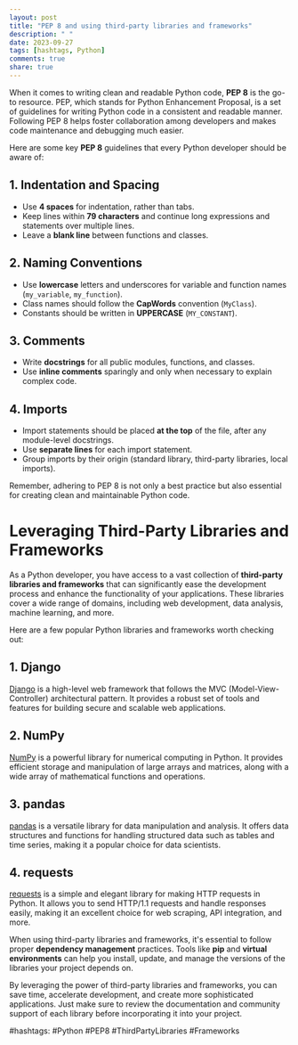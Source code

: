 ```yaml
---
layout: post
title: "PEP 8 and using third-party libraries and frameworks"
description: " "
date: 2023-09-27
tags: [hashtags, Python]
comments: true
share: true
---
```


When it comes to writing clean and readable Python code, **PEP 8** is the go-to resource. PEP, which stands for Python Enhancement Proposal, is a set of guidelines for writing Python code in a consistent and readable manner. Following PEP 8 helps foster collaboration among developers and makes code maintenance and debugging much easier.

Here are some key **PEP 8** guidelines that every Python developer should be aware of:

## 1. Indentation and Spacing
* Use **4 spaces** for indentation, rather than tabs.
* Keep lines within **79 characters** and continue long expressions and statements over multiple lines.
* Leave a **blank line** between functions and classes.

## 2. Naming Conventions
* Use **lowercase** letters and underscores for variable and function names (`my_variable`, `my_function`).
* Class names should follow the **CapWords** convention (`MyClass`).
* Constants should be written in **UPPERCASE** (`MY_CONSTANT`).

## 3. Comments
* Write **docstrings** for all public modules, functions, and classes.
* Use **inline comments** sparingly and only when necessary to explain complex code.

## 4. Imports
* Import statements should be placed **at the top** of the file, after any module-level docstrings.
* Use **separate lines** for each import statement.
* Group imports by their origin (standard library, third-party libraries, local imports).

Remember, adhering to PEP 8 is not only a best practice but also essential for creating clean and maintainable Python code.

# Leveraging Third-Party Libraries and Frameworks

As a Python developer, you have access to a vast collection of **third-party libraries and frameworks** that can significantly ease the development process and enhance the functionality of your applications. These libraries cover a wide range of domains, including web development, data analysis, machine learning, and more.

Here are a few popular Python libraries and frameworks worth checking out:

## 1. Django
[Django](https://www.djangoproject.com/) is a high-level web framework that follows the MVC (Model-View-Controller) architectural pattern. It provides a robust set of tools and features for building secure and scalable web applications.

## 2. NumPy
[NumPy](https://numpy.org/) is a powerful library for numerical computing in Python. It provides efficient storage and manipulation of large arrays and matrices, along with a wide array of mathematical functions and operations.

## 3. pandas
[pandas](https://pandas.pydata.org/) is a versatile library for data manipulation and analysis. It offers data structures and functions for handling structured data such as tables and time series, making it a popular choice for data scientists.

## 4. requests
[requests](https://docs.python-requests.org/) is a simple and elegant library for making HTTP requests in Python. It allows you to send HTTP/1.1 requests and handle responses easily, making it an excellent choice for web scraping, API integration, and more.

When using third-party libraries and frameworks, it's essential to follow proper **dependency management** practices. Tools like **pip** and **virtual environments** can help you install, update, and manage the versions of the libraries your project depends on.

By leveraging the power of third-party libraries and frameworks, you can save time, accelerate development, and create more sophisticated applications. Just make sure to review the documentation and community support of each library before incorporating it into your project.

#hashtags: #Python #PEP8 #ThirdPartyLibraries #Frameworks